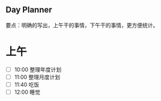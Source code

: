 ## Day Planner
要点：明确的写出，上午干的事情，下午干的事情，更方便统计。

# 上午
- [ ] 10:00 整理年度计划
- [ ] 11:00 整理月度计划
- [ ] 11:40 吃饭
- [ ] 12:00 睡觉